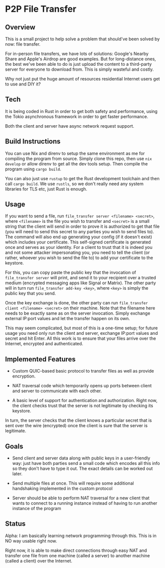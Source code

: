 # P2P File Transfer

## Overview

This is a small project to help solve a problem that should've been solved by now: file transfer.

For in-person file transfers, we have lots of solutions: Google's Nearby Share and Apple's Airdrop are good examples. But for long-distance ones, the best we've been able to do is just upload the content to a third-party server for everyone to download from. This is simply wasteful and costly.

Why not just put the huge amount of resources residential Internet users get to use and DIY it?

## Tech

It is being coded in Rust in order to get both safety and performance, using the Tokio asynchronous framework in order to get faster performance.

Both the client and server have async network request support.

## Build Instructions

You can use Nix and direnv to setup the same environment as me for compiling the program from source. Simply clone this repo, then use `nix develop` or allow direnv to
get all the dev tools setup. Then compile the program using `cargo build`.

You can also just use `rustup` to get the Rust development toolchain and then call `cargo build`. We use `rustls`, so we don't really need any system libraries for TLS etc, just Rust is enough.

## Usage

If you want to send a file, run `file_transfer server <filename> <secret>`, where `<filename>` is the file you wish to transfer and `<secret>` is a small string
that the client will send in order to prove it is authorized to get that file (you will need to send this secret to any parties you wish to send files to).
The command will also end up generating your config (if it doesn't exist) which includes your certificate.
This self-signed certificate is generated once and serves as your identity. For a client to trust that it is indeed you and not some attacker impersonating you,
you need to tell the client (or rather, whoever you wish to send the file to) to add your certificate to the keystore.

For this, you can copy paste the public key that the invocation of `file_transfer server` will print, and send it to your recipient over a trusted medium
(encrypted messaging apps like Signal or Matrix). The other party will in turn run `file_transfer add-key <key>`, where `<key>` is
simply the public key that you send.

Once the key exchange is done, the other party can run `file_transfer client <filename> <secret>` on their machine. Note that the filename here needs to be exactly same
as on the server invocation. Simply exchange external IP:port values and let the transfer happen on its own.

This may seem complicated, but most of this is a one-time setup; for future usage you need only run the client and server, exchange IP:port values and secret and hit Enter.
All this work is to ensure that your files arrive over the Internet, encrypted and authenticated.

## Implemented Features

- Custom QUIC-based basic protocol to transfer files as well as provide encryption.

- NAT traversal code which temporarily opens up ports between client and server to communicate with each other.

- A basic level of support for authentication and authorization. Right now, the client checks trust that the server is not legitimate by checking its keystore.

In turn, the server checks that the client knows a particular secret that is sent over the wire (encrypted) once the client is sure that the server is legitimate.
 
## Goals

- Send client and server data along with public keys in a user-friendly way: just have both parties send a small code which encodes all this info so they don't have to type it out. The exact details can be worked out later.

- Send multiple files at once. This will require some additional handshaking implemented in the custom protocol

- Server should be able to perform NAT traversal for a new client that wants to connect to a running instance instead of having to run another instance of the program

## Status

Alpha: I am basically learning network programming through this. This is in NO way usable right now.

Right now, it is able to make direct connections through easy NAT and transfer one file from one machine (called a server) to another machine (called a client) over the Internet.